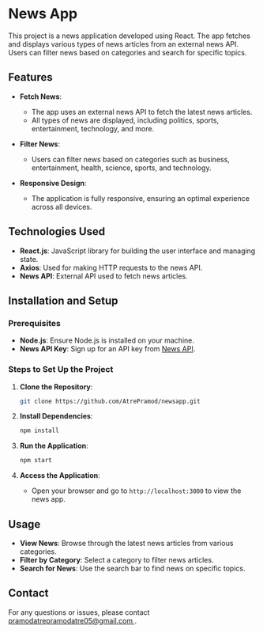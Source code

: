 # News App

This project is a news application developed using React. The app fetches and displays various types of news articles from an external news API. Users can filter news based on categories and search for specific topics.

## Features

- **Fetch News**:
  - The app uses an external news API to fetch the latest news articles.
  - All types of news are displayed, including politics, sports, entertainment, technology, and more.

- **Filter News**:
  - Users can filter news based on categories such as business, entertainment, health, science, sports, and technology.

- **Responsive Design**:
  - The application is fully responsive, ensuring an optimal experience across all devices.

## Technologies Used

- **React.js**: JavaScript library for building the user interface and managing state.
- **Axios**: Used for making HTTP requests to the news API.
- **News API**: External API used to fetch news articles.

## Installation and Setup

### Prerequisites

- **Node.js**: Ensure Node.js is installed on your machine.
- **News API Key**: Sign up for an API key from [News API](https://newsapi.org/).

### Steps to Set Up the Project

1. **Clone the Repository**:
    ```bash
    git clone https://github.com/AtrePramod/newsapp.git
    ```

2. **Install Dependencies**:
    ```bash
    npm install
    ```

3. **Run the Application**:
    ```bash
    npm start
    ```

4. **Access the Application**:
    - Open your browser and go to `http://localhost:3000` to view the news app.

## Usage

- **View News**: Browse through the latest news articles from various categories.
- **Filter by Category**: Select a category to filter news articles.
- **Search for News**: Use the search bar to find news on specific topics.


## Contact

For any questions or issues, please contact [pramodatrepramodatre05@gmail.com ](mailto:pramodatre05@gmail.com).
